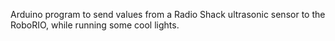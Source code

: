 Arduino program to send values from a Radio Shack ultrasonic sensor to the RoboRIO, while running some cool lights.